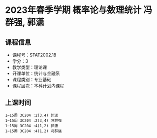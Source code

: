 # 2023年春季学期 概率论与数理统计 冯群强, 郭潇






## 课程信息

- 课程号：STAT2002.18
- 学分：3
- 教学类型：理论课
- 开课单位：统计与金融系
- 课程类别：专业基础
- 课程层次：本科计划内课程

## 上课时间

```
1~15周 3C204 :2(3,4) 郭潇
1~15周 3C204 :2(3,4) 冯群强
1~15周 3C204 :4(1,2) 郭潇
1~15周 3C204 :4(1,2) 冯群强
```


